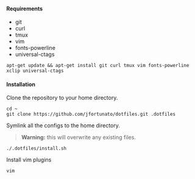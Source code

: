 #### Requirements
- git
- curl
- tmux
- vim
- fonts-powerline
- universal-ctags

```
apt-get update && apt-get install git curl tmux vim fonts-powerline xclip universal-ctags
```

#### Installation

Clone the repository to your home directory.
```
cd ~
git clone https://github.com/jfortunato/dotfiles.git .dotfiles
```

Symlink all the configs to the home directory.
> **Warning:** this will overwrite any existing files.
```
./.dotfiles/install.sh
```

Install vim plugins
```
vim
```
